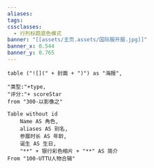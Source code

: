 ```yaml
---
aliases: 
tags: 
cssclasses:
  - 行列标题底色模式
banner: "[[assets/主页.assets/国际服开服.jpg]]"
banner_x: 0.544
banner_y: 0.765
---
```


```dataview
table ("![](" + 封面 + ")") as "海报",

"类型:"+type,
"评分:"+ scoreStar
from "300-以影像之"
```


```dataview
Table without id
	Name AS 角色,
	aliases AS 别名,
	参展时长 AS 年龄,
	诞生 AS 生日,
	"**" + 银行彩色相片 + "**" AS 简介
From "100-UTTU人物合辑"
```

